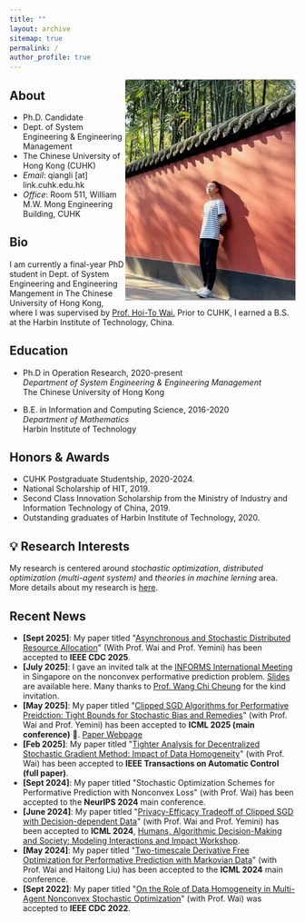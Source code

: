 ```yaml
---
title: ""
layout: archive
sitemap: true
permalink: /
author_profile: true
---
```


<img src="/assets/images/qiang_avator.jpeg" width="300px" alt="Qiang Li" align="right" />

## About

- Ph.D. Candidate
- Dept. of System Engineering & Engineering Management
- The Chinese University of Hong Kong (CUHK)
- *Email*: qiangli [at] link.cuhk.edu.hk
- *Office*: Room 511, William M.W. Mong Engineering Building, CUHK

## Bio

I am currently a final-year PhD student in Dept. of System Engineering and Engineering Mangement in The Chinese University of Hong Kong, where I was supervised by [Prof. Hoi-To Wai.](https://www1.se.cuhk.edu.hk/~htwai/) Prior to CUHK, I earned a B.S. at the Harbin Institute of Technology, China. 

## Education

- Ph.D in Operation Research, 2020-present \
  *Department of System Engineering & Engineering Management* \
  The Chinese University of Hong Kong

- B.E. in Information and Computing Science, 2016-2020 \
  *Department of Mathematics* \
  Harbin Institute of Technology

## Honors & Awards
- CUHK Postgraduate Studentship, 2020-2024.
- National Scholarship of HIT, 2019.
- Second Class Innovation Scholarship from the Ministry of Industry and Information Technology of China, 2019.
- Outstanding graduates of Harbin Institute of Technology, 2020.


## :bulb: Research Interests 
My research is centered around *stochastic optimization*, *distributed optimization (multi-agent system)* and *theories in machine lerning* area. More details about my research is [here](/research/).

## Recent News

- **[Sept 2025]**: My paper titled "[Asynchronous and Stochastic Distributed Resource Allocation](https://arxiv.org/abs/2509.01172)" (With Prof. Wai and Prof. Yemini) has been accepted to **IEEE CDC 2025**. 
- **[July 2025]**: I gave an invited talk at the [INFORMS International Meeting](https://meetings.informs.org/wordpress/2025international/) in Singapore on the nonconvex performative prediction problem.  [Slides](../assets/pdf/Informs2025_Intl.pdf) are available here.  Many thanks to [Prof. Wang Chi Cheung](https://cde.nus.edu.sg/isem/staff/cheung-wang-chi/) for the kind invitation. 
- **[May 2025]**: My paper titled "[Clipped SGD Algorithms for Performative Preidction: Tight Bounds for Stochastic Bias and Remedies](https://arxiv.org/pdf/2404.10995)" (with Prof. Wai and Prof. Yemini) has been accepted to **ICML 2025 (main conference)** 🎉. [Paper Webpage](https://qiang-cu.github.io/icml2025-clippingsgd/)
- **[Feb 2025]**: My paper titled "[Tighter Analysis for Decentralized Stochastic Gradient Method: Impact of Data Homogeneity](https://arxiv.org/abs/2409.04092)" (with Prof. Wai) has been accepted to **IEEE Transactions on Automatic Control (full paper)**.
- **[Sept 2024]**: My paper titled "Stochastic Optimization Schemes for Performative Prediction with Nonconvex Loss" (with Prof. Wai) has been accepted to the **NeurIPS 2024** main conference.
- **[June 2024]**: My paper titled "[Privacy-Efficacy Tradeoff of Clipped SGD with Decision-dependent Data](https://icml.cc/virtual/2024/38255)" (with Prof. Wai and Prof. Yemini) has been accepted to **ICML 2024**, [Humans, Algorithmic Decision-Making and Society: Modeling Interactions and Impact Workshop](https://humans-algs-society.github.io/).
- **[May 2024]**: My paper titled "[Two-timescale Derivative Free Optimization for Performative Prediction with Markovian Data](https://icml.cc/virtual/2024/poster/34757)" (with Prof. Wai and Haitong Liu) has been accepted to the **ICML 2024** main conference.
- **[Sept 2022]**: My paper titled "[On the Role of Data Homogeneity in Multi-Agent Nonconvex Stochastic Optimization](https://ieeexplore.ieee.org/document/9992403)" (with Prof. Wai) was accepted to **IEEE CDC 2022**.
